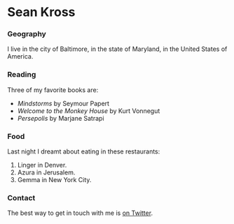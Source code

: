 # Sean Kross

### Geography

I live in the city of Baltimore, in the state of Maryland, in the United States of America.

### Reading

Three of my favorite books are: 
- *Mindstorms* by Seymour Papert 
- *Welcome to the Monkey House* by Kurt Vonnegut 
- *Persepolis* by Marjane Satrapi

### Food

Last night I dreamt about eating in these restaurants: 
1. Linger in Denver. 
2. Azura in Jerusalem. 
3. Gemma in New York City.

### Contact

The best way to get in touch with me is [on Twitter](https://twitter.com/seankross).
